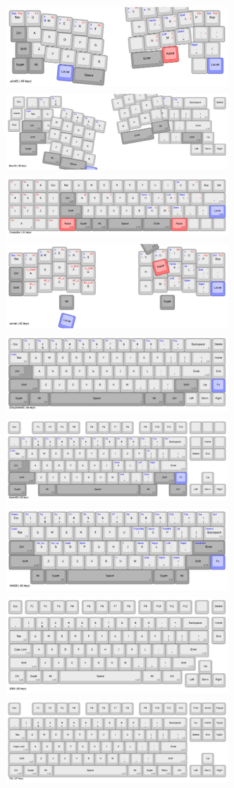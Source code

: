 ![](kle/alix40.svg)

![](kle/bear65.svg)

![](kle/candybar.svg)

![](kle/corne.svg)

![](kle/discipline65.svg)

![](kle/epoch80.svg)

![](kle/hhkb.svg)

![](kle/id80.svg)

![](kle/tkl.svg)

